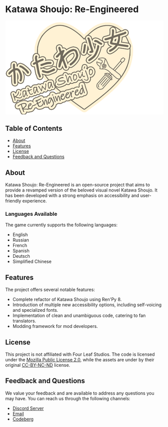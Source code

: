 # Katawa Shoujo: Re-Engineered

[![Logo](game/gui/logo/large.png)](#)

## Table of Contents
- [About](#about)
- [Features](#features)
- [License](#license)
- [Feedback and Questions](#feedback-and-questions)

## About
Katawa Shoujo: Re-Engineered is an open-source project that aims to provide a revamped version of the beloved visual novel Katawa Shoujo. It has been developed with a strong emphasis on accessibility and user-friendly experience.

### Languages Available
The game currently supports the following languages:
* English
* Russian
* French
* Spanish
* Deutsch
* Simplified Chinese

## Features
The project offers several notable features:
* Complete refactor of Katawa Shoujo using Ren'Py 8.
* Introduction of multiple new accessibility options, including self-voicing and specialized fonts.
* Implementation of clean and unambiguous code, catering to fan translators.
* Modding framework for mod developers.

## License
This project is not affiliated with Four Leaf Studios. The code is licensed under the [Mozilla Public License 2.0](https://mozilla.org/MPL/2.0/), while the assets are under by their original [CC-BY-NC-ND](https://creativecommons.org/licenses/by-nc-nd/3.0/) license.

## Feedback and Questions
We value your feedback and are available to address any questions you may have. You can reach us through the following channels:
- [Discord Server](https://discord.gg/RA3ZeFvNZ4)
- [Email](mailto:fleetingheartbeatstudios@gmail.com)
- [Codeberg](https://codeberg.org/fhs)
